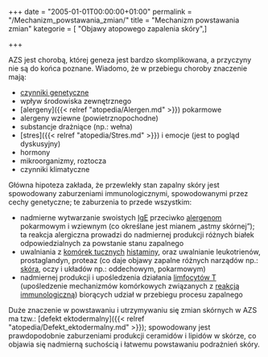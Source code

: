 +++
date = "2005-01-01T00:00:00+01:00"
permalink = "/Mechanizm_powstawania_zmian/"
title = "Mechanizm powstawania zmian"
kategorie = [ "Objawy atopowego zapalenia skóry",]

+++

AZS jest chorobą, której geneza jest bardzo skomplikowana, a przyczyny nie są do końca poznane. Wiadomo, że w przebiegu choroby znaczenie mają:

-   [czynniki genetyczne](/atopedia/Obciążenie_genetyczne)
-   wpływ środowiska zewnętrznego
-   [alergeny]({{< relref "atopedia/Alergen.md" >}}) pokarmowe
-   alergeny wziewne (powietrznopochodne)
-   substancje drażniące (np.: wełna)
-   [stres]({{< relref "atopedia/Stres.md" >}}) i emocje (jest to pogląd dyskusyjny)
-   hormony
-   mikroorganizmy, roztocza
-   czynniki klimatyczne

Główna hipoteza zakłada, że przewlekły stan zapalny skóry jest spowodowany zaburzeniami immunologicznymi, spowodowanymi przez cechy genetyczne; te zaburzenia to przede wszystkim:

-   nadmierne wytwarzanie swoistych [IgE](/atopedia/IgE) przeciwko [alergenom](/atopedia/Alergen) pokarmowym i wziewnym (co określane jest mianem „astmy skórnej”); ta reakcja alergiczna prowadzi do nadmiernej produkcji różnych białek odpowiedzialnych za powstanie stanu zapalnego
-   uwalniania z [komórek tucznych](/atopedia/Komórki_tuczne) [histaminy](/atopedia/Histamina), oraz uwalnianie leukotrienów, prostaglandyn, proteaz (co daje objawy zapalne różnych narządów np.: [skóra](/atopedia/Skóra), oczy i układów np.: oddechowym, pokarmowym)
-   nadmiernej produkcji i upośledzenia działania [limfocytów T](/atopedia/Limfocyty_T) (upośledzenie mechanizmów komórkowych związanych z [reakcją immunologiczną](/atopedia/Reakcja_alergiczna)) biorących udział w przebiegu procesu zapalnego

Duże znaczenie w powstawaniu i utrzymywaniu się zmian skórnych w AZS ma tzw.: [defekt ektodermalny]({{< relref "atopedia/Defekt_ektodermalny.md" >}}); spowodowany jest prawdopodobnie zaburzeniami produkcji ceramidów i lipidów w skórze, co objawia się nadmierną suchością i łatwemu powstawaniu podrażnień skóry.

